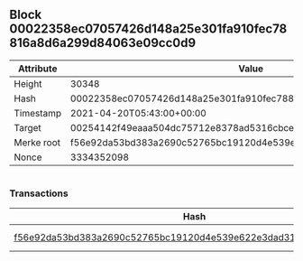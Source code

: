 ## Block 00022358ec07057426d148a25e301fa910fec78816a8d6a299d84063e09cc0d9

Attribute | Value
--- | ---
Height | 30348
Hash | 00022358ec07057426d148a25e301fa910fec78816a8d6a299d84063e09cc0d9
Timestamp | 2021-04-20T05:43:00+00:00
Target | 00254142f49eaaa504dc75712e8378ad5316cbcead634704b3734b6271167cc4
Merke root | f56e92da53bd383a2690c52765bc19120d4e539e622e3dad31122ad5170ab7d4
Nonce | 3334352098

```

```

### Transactions

Hash | Amount
--- | ---
[f56e92da53bd383a2690c52765bc19120d4e539e622e3dad31122ad5170ab7d4](f56e92da53bd383a2690c52765bc19120d4e539e622e3dad31122ad5170ab7d4.md) | 10.00000000 SKEPTI 
